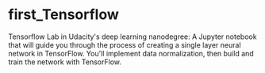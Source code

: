 # first_Tensorflow
Tensorflow Lab in Udacity's deep learning nanodegree: A Jupyter notebook that will guide you through the process of creating a single layer neural network in TensorFlow. You'll implement data normalization, then build and train the network with TensorFlow.
